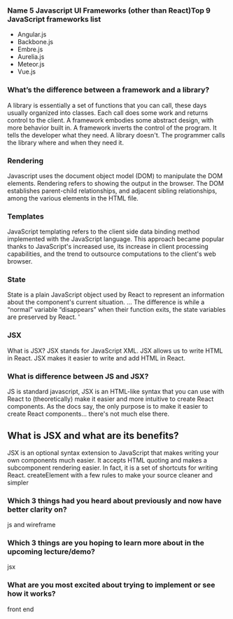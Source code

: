 ### Name 5 Javascript UI Frameworks (other than React)Top 9 JavaScript frameworks list

- Angular.js
- Backbone.js
- Embre.js
- Aurelia.js
- Meteor.js
- Vue.js

### What’s the difference between a framework and a library?

A library is essentially a set of functions that you can call, these days usually organized into classes. Each call does some work and returns control to the client. A framework embodies some abstract design, with more behavior built in.
A framework inverts the control of the program. It tells the developer what they need. A library doesn't. The programmer calls the library where and when they need it.

### Rendering

Javascript uses the document object model (DOM) to manipulate the DOM elements. Rendering refers to showing the output in the browser. The DOM establishes parent-child relationships, and adjacent sibling relationships, among the various elements in the HTML file.

### Templates

JavaScript templating refers to the client side data binding method implemented with the JavaScript language. This approach became popular thanks to JavaScript's increased use, its increase in client processing capabilities, and the trend to outsource computations to the client's web browser.

### State

State is a plain JavaScript object used by React to represent an information about the component's current situation. ... The difference is while a “normal” variable “disappears” when their function exits, the state variables are preserved by React.
'

### JSX

What is JSX? JSX stands for JavaScript XML. JSX allows us to write HTML in React. JSX makes it easier to write and add HTML in React.

### What is difference between JS and JSX?

JS is standard javascript, JSX is an HTML-like syntax that you can use with React to (theoretically) make it easier and more intuitive to create React components. As the docs say, the only purpose is to make it easier to create React components... there's not much else there.

## What is JSX and what are its benefits?

JSX is an optional syntax extension to JavaScript that makes writing your own components much easier. It accepts HTML quoting and makes a subcomponent rendering easier. In fact, it is a set of shortcuts for writing React. createElement with a few rules to make your source cleaner and simpler

### Which 3 things had you heard about previously and now have better clarity on?

js and wireframe

### Which 3 things are you hoping to learn more about in the upcoming lecture/demo?

jsx

### What are you most excited about trying to implement or see how it works?

front end
